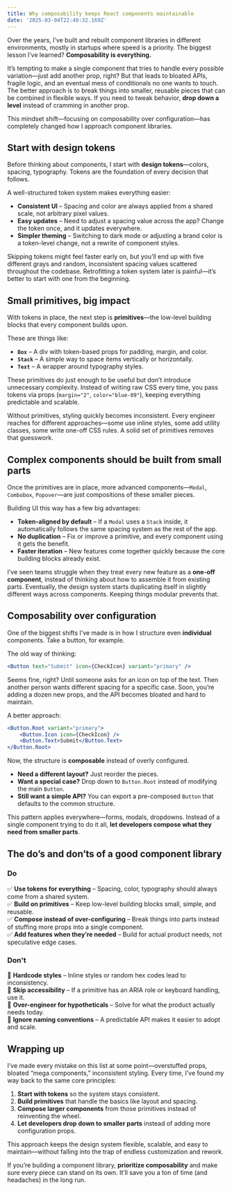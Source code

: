 ```yaml
---
title: Why composability keeps React components maintainable
date: '2025-03-04T22:40:32.169Z'
---
```


Over the years, I’ve built and rebuilt component libraries in different environments, mostly in startups where speed is a priority. The biggest lesson I’ve learned? **Composability is everything.**

It’s tempting to make a single component that tries to handle every possible variation—just add another prop, right? But that leads to bloated APIs, fragile logic, and an eventual mess of conditionals no one wants to touch. The better approach is to break things into smaller, reusable pieces that can be combined in flexible ways. If you need to tweak behavior, **drop down a level** instead of cramming in another prop.

This mindset shift—focusing on composability over configuration—has completely changed how I approach component libraries.

## Start with design tokens

Before thinking about components, I start with **design tokens**—colors, spacing, typography. Tokens are the foundation of every decision that follows.

A well-structured token system makes everything easier:

- **Consistent UI** – Spacing and color are always applied from a shared scale, not arbitrary pixel values.
- **Easy updates** – Need to adjust a spacing value across the app? Change the token once, and it updates everywhere.
- **Simpler theming** – Switching to dark mode or adjusting a brand color is a token-level change, not a rewrite of component styles.

Skipping tokens might feel faster early on, but you’ll end up with five different grays and random, inconsistent spacing values scattered throughout the codebase. Retrofitting a token system later is painful—it’s better to start with one from the beginning.

## Small primitives, big impact

With tokens in place, the next step is **primitives**—the low-level building blocks that every component builds upon.

These are things like:

- **`Box`** – A div with token-based props for padding, margin, and color.
- **`Stack`** – A simple way to space items vertically or horizontally.
- **`Text`** – A wrapper around typography styles.

These primitives do just enough to be useful but don’t introduce unnecessary complexity. Instead of writing raw CSS every time, you pass tokens via props (`margin="2"`, `color="blue-09"`), keeping everything predictable and scalable.

Without primitives, styling quickly becomes inconsistent. Every engineer reaches for different approaches—some use inline styles, some add utility classes, some write one-off CSS rules. A solid set of primitives removes that guesswork.

## Complex components should be built from small parts

Once the primitives are in place, more advanced components—`Modal`, `Combobox`, `Popover`—are just compositions of these smaller pieces.

Building UI this way has a few big advantages:

- **Token-aligned by default** – If a `Modal` uses a `Stack` inside, it automatically follows the same spacing system as the rest of the app.
- **No duplication** – Fix or improve a primitive, and every component using it gets the benefit.
- **Faster iteration** – New features come together quickly because the core building blocks already exist.

I’ve seen teams struggle when they treat every new feature as a **one-off component**, instead of thinking about how to assemble it from existing parts. Eventually, the design system starts duplicating itself in slightly different ways across components. Keeping things modular prevents that.

## Composability over configuration

One of the biggest shifts I’ve made is in how I structure even **individual** components. Take a button, for example.

The old way of thinking:

```jsx
<Button text="Submit" icon={CheckIcon} variant="primary" />
```

Seems fine, right? Until someone asks for an icon on top of the text. Then another person wants different spacing for a specific case. Soon, you’re adding a dozen new props, and the API becomes bloated and hard to maintain.

A better approach:

```jsx
<Button.Root variant="primary">
    <Button.Icon icon={CheckIcon} />
    <Button.Text>Submit</Button.Text>
</Button.Root>
```

Now, the structure is **composable** instead of overly configured.

- **Need a different layout?** Just reorder the pieces.
- **Want a special case?** Drop down to `Button.Root` instead of modifying the main `Button`.
- **Still want a simple API?** You can export a pre-composed `Button` that defaults to the common structure.

This pattern applies everywhere—forms, modals, dropdowns. Instead of a single component trying to do it all, **let developers compose what they need from smaller parts**.

## The do’s and don’ts of a good component library

### Do

✅ **Use tokens for everything** – Spacing, color, typography should always come from a shared system.  
✅ **Build on primitives** – Keep low-level building blocks small, simple, and reusable.  
✅ **Compose instead of over-configuring** – Break things into parts instead of stuffing more props into a single component.  
✅ **Add features when they’re needed** – Build for actual product needs, not speculative edge cases.

### Don't

🚫 **Hardcode styles** – Inline styles or random hex codes lead to inconsistency.  
🚫 **Skip accessibility** – If a primitive has an ARIA role or keyboard handling, use it.  
🚫 **Over-engineer for hypotheticals** – Solve for what the product actually needs today.  
🚫 **Ignore naming conventions** – A predictable API makes it easier to adopt and scale.

## Wrapping up

I’ve made every mistake on this list at some point—overstuffed props, bloated “mega components,” inconsistent styling. Every time, I’ve found my way back to the same core principles:

1. **Start with tokens** so the system stays consistent.
2. **Build primitives** that handle the basics like layout and spacing.
3. **Compose larger components** from those primitives instead of reinventing the wheel.
4. **Let developers drop down to smaller parts** instead of adding more configuration props.

This approach keeps the design system flexible, scalable, and easy to maintain—without falling into the trap of endless customization and rework.

If you’re building a component library, **prioritize composability** and make sure every piece can stand on its own. It’ll save you a ton of time (and headaches) in the long run.
